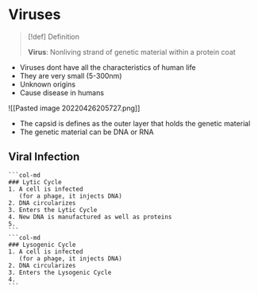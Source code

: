 # Viruses
> [!def] Definition
> 
> **Virus**: Nonliving strand of genetic material within a protein coat

- Viruses dont have all the characteristics of human life
- They are very small (5-300nm)
- Unknown origins
- Cause disease in humans

![[Pasted image 20220426205727.png]]
- The capsid is defines as the outer layer that holds the genetic material
- The genetic material can be DNA or RNA

## Viral Infection
````col
```col-md
### Lytic Cycle
1. A cell is infected
   (for a phage, it injects DNA)
2. DNA circularizes
3. Enters the Lytic Cycle
4. New DNA is manufactured as well as proteins
5. 
```
```col-md
### Lysogenic Cycle
1. A cell is infected
   (for a phage, it injects DNA)
2. DNA circularizes
3. Enters the Lysogenic Cycle
4. 
```
````